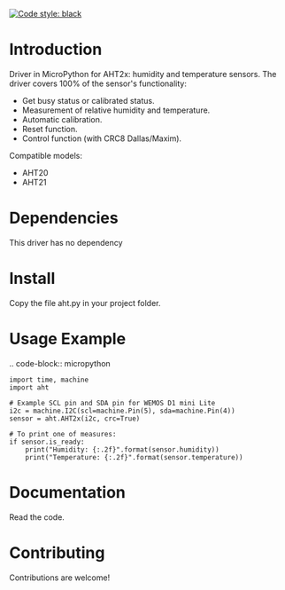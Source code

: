 [![Code style: black](https://img.shields.io/badge/code%20style-black-000000.svg)](https://github.com/psf/black)

Introduction
============

Driver in MicroPython for AHT2x: humidity and temperature sensors.
The driver covers 100% of the sensor's functionality:
* Get busy status or calibrated status.
* Measurement of relative humidity and temperature.
* Automatic calibration.
* Reset function.
* Control function (with CRC8 Dallas/Maxim).

Compatible models:
* AHT20
* AHT21

Dependencies
=============

This driver has no dependency

Install
=======

Copy the file aht.py in your project folder.

Usage Example
=============

.. code-block:: micropython

    import time, machine
    import aht

    # Example SCL pin and SDA pin for WEMOS D1 mini Lite
    i2c = machine.I2C(scl=machine.Pin(5), sda=machine.Pin(4))
    sensor = aht.AHT2x(i2c, crc=True)

    # To print one of measures:
    if sensor.is_ready:
        print("Humidity: {:.2f}".format(sensor.humidity))
        print("Temperature: {:.2f}".format(sensor.temperature))


Documentation
=============

Read the code.

Contributing
============

Contributions are welcome!

